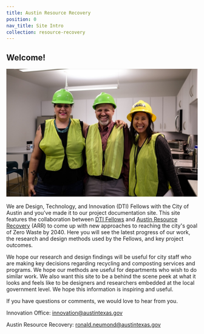```yaml
---
title: Austin Resource Recovery
position: 0
nav_title: Site Intro
collection: resource-recovery
---
```


## Welcome!

![image of Balcones Recycling Center Tour](/uploads/Recycling%20Center%20Web-1.jpg)

We are Design, Technology, and Innovation (DTI) Fellows with the City of Austin and you've made it to our project documentation site. This site features the collaboration between [DTI Fellows](https://cityofaustin.github.io/innovation-fellows/) and [Austin Resource Recovery](http://www.austintexas.gov/department/austin-resource-recovery) (ARR) to come up with new approaches to reaching the city's goal of Zero Waste by 2040. Here you will see the latest progress of our work, the research and design methods used by the Fellows, and key project outcomes.

We hope our research and design findings will be useful for city staff who are making key decisions regarding recycling and composting services and programs. We hope our methods are useful for departments who wish to do similar work. We also want this site to be a behind the scene peek at what it looks and feels like to be designers and researchers embedded at the local government level. We hope this information is inspiring and useful.

If you have questions or comments, we would love to hear from you.

Innovation Office: innovation@austintexas.gov

Austin Resource Recovery: ronald.neumond@austintexas.gov